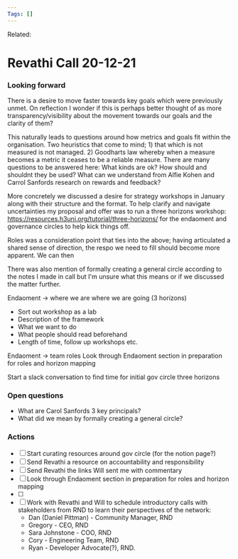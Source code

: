 ```yaml
---
Tags: []
---
```

Related: 
# Revathi Call 20-12-21

### Looking forward
There is a desire to move faster towards key goals which were previously unmet. On reflection I wonder if this is perhaps better thought of as more transparency/visibility about the movement towards our goals and the clarity of them? 

This naturally leads to questions around how metrics and goals fit within the organisation. Two heuristics that come to mind; 1) that which is not measured is not managed. 2) Goodharts law whereby when a measure becomes a metric it ceases to be a reliable measure. There are many questions to be answered here: What kinds are ok? How should and shouldnt they be used? What can we understand from Alfie Kohen and Carrol Sanfords research on rewards and feedback? 

More concretely we discussed a desire for strategy workshops in January along with their structure and the format. To help clarify and navigate uncertainties my proposal and offer was to run a three horizons workshop: https://resources.h3uni.org/tutorial/three-horizons/ for the endaoment and governance circles to help kick things off. 

Roles was a consideration point that ties into the above; having articulated a shared sense of direction, the respo we need to fill should become more apparent. We can then 

There was also mention of formally creating a general circle according to the notes I made in call but I'm unsure what this means or if we discussed the matter further.

Endaoment -> where we are where we are going (3 horizons)
- Sort out workshop as a lab
- Description of the framework
- What we want to do
- What people should read beforehand
- Length of time, follow up workshops etc.

Endaoment -> team roles 
Look through Endaoment section in preparation for roles and horizon mapping

Start a slack conversation to find time for initial gov circle three horizons


### Open questions
- What are Carol Sanfords 3 key principals?
- What did we mean by formally creating a general circle?


### Actions
- [ ] Start curating resources around gov circle (for the notion page?)
- [ ] Send Revathi a resource on accountability and responsibility
- [ ] Send Revathi the links Will sent me with commentary 
- [ ] Look through Endaoment section in preparation for roles and horizon mapping
- [ ] 
- [ ] Work with Revathi and Will to schedule introductory calls with stakeholders from RND to learn their perspectives of the network:
	-   Dan (Daniel Pittman) - Community Manager, RND
	-   Gregory - CEO, RND
	-   Sara Johnstone - COO, RND
	-   Cory - Engineering Team, RND
	-   Ryan - Developer Advocate(?), RND.